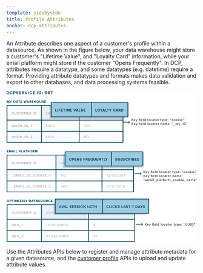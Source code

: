 ```yaml
---
template: sidebyside
title: Profile Attributes
anchor: dcp_attributes
---
```


An Attribute describes one aspect of a customer's profile within a datasource. As shown in the figure below, your data
warehouse might store a customer's "Lifetime Value", and "Loyalty Card" information, while your email platform might
store if the customer "Opens Frequently".  In DCP, attributes require a datatype, and some datatypes (e.g. datetime)
require a format.  Providing attribute datatypes and formats makes data validation and export to other databases, and
data processing systems feasible.

<img src="/assets/img/dcp/attributes.png">

Use the Attributes APIs below to register and manage attribute metadata for a given datasource, and the [customer
profile](/rest/customer-profiles/#customer_profiles) APIs to upload and update attribute values.

